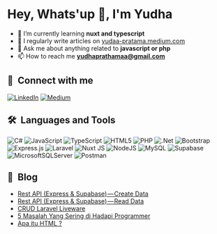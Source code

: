 # Hey, Whats'up 👋, I'm Yudha

- 🌱 I’m currently learning **nuxt and typescript**
- 📝 I regularly write articles on [yudaa-pratama.medium.com](yudaa-pratama.medium.com)
- 💬 Ask me about anything related to **javascript or php**
- 📫 How to reach me **yudhaprathamaa@gmail.com**

## 🔗 &nbsp;**Connect with me**
[![LinkedIn](https://img.shields.io/badge/LinkedIn-%230077B5.svg?logo=linkedin&logoColor=white)](https://linkedin.com/in/yudaa-pratama) [![Medium](https://img.shields.io/badge/Medium-12100E?logo=medium&logoColor=white)](https://medium.com/@yudaa-pratama) 

## 🛠️ &nbsp;**Languages and Tools**
![C#](https://img.shields.io/badge/c%23-%23239120.svg?style=flat&logo=csharp&logoColor=white) ![JavaScript](https://img.shields.io/badge/javascript-%23323330.svg?style=flat&logo=javascript&logoColor=%23F7DF1E) ![TypeScript](https://img.shields.io/badge/typescript-%23007ACC.svg?style=flat&logo=typescript&logoColor=white) ![HTML5](https://img.shields.io/badge/html5-%23E34F26.svg?style=flat&logo=html5&logoColor=white) ![PHP](https://img.shields.io/badge/php-%23777BB4.svg?style=flat&logo=php&logoColor=white) ![.Net](https://img.shields.io/badge/.NET-5C2D91?style=flat&logo=.net&logoColor=white) ![Bootstrap](https://img.shields.io/badge/bootstrap-%238511FA.svg?style=flat&logo=bootstrap&logoColor=white) ![Express.js](https://img.shields.io/badge/express.js-%23404d59.svg?style=flat&logo=express&logoColor=%2361DAFB) ![Laravel](https://img.shields.io/badge/laravel-%23FF2D20.svg?style=flat&logo=laravel&logoColor=white) ![Nuxt JS](https://img.shields.io/badge/Nuxt-002E3B?style=flat&logo=nuxt.js&logoColor=#00DC82) ![NodeJS](https://img.shields.io/badge/node.js-6DA55F?style=flat&logo=node.js&logoColor=white) ![MySQL](https://img.shields.io/badge/mysql-%2300000f.svg?style=flat&logo=mysql&logoColor=white) ![Supabase](https://img.shields.io/badge/Supabase-3ECF8E?style=flat&logo=supabase&logoColor=white) ![MicrosoftSQLServer](https://img.shields.io/badge/Microsoft%20SQL%20Server-CC2927?style=flat&logo=microsoft%20sql%20server&logoColor=white) ![Postman](https://img.shields.io/badge/Postman-FF6C37?style=flat&logo=postman&logoColor=white)

## 📕 &nbsp;**Blog**
<!-- BLOG-POST-LIST:START -->
- [Rest API &lpar;Express &amp; Supabase&rpar; — Create Data](https://yudaa-pratama.medium.com/rest-api-express-supabase-create-data-a502729f2d22?source=rss-9065b8a231db------2)
- [Rest API &lpar;Express &amp; Supabase&rpar; — Read Data](https://yudaa-pratama.medium.com/rest-api-express-supabase-04960d859e64?source=rss-9065b8a231db------2)
- [CRUD Laravel Liveware](https://yudaa-pratama.medium.com/crud-laravel-liveware-c2b3ae084870?source=rss-9065b8a231db------2)
- [5 Masalah Yang Sering di Hadapi Programmer](https://yudaa-pratama.medium.com/5-masalah-yang-sering-di-hadapi-programmer-b9cdc811c71f?source=rss-9065b8a231db------2)
- [Apa itu HTML ?](https://yudaa-pratama.medium.com/apa-itu-html-ccb277e8c69d?source=rss-9065b8a231db------2)
<!-- BLOG-POST-LIST:END -->
